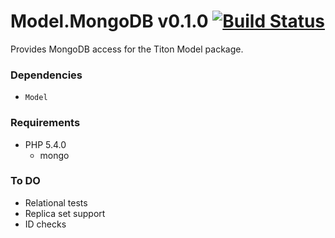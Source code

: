 # Model.MongoDB v0.1.0 [![Build Status](https://travis-ci.org/titon/Model.MongoDB.png)](https://travis-ci.org/titon/Model.MongoDB) #

Provides MongoDB access for the Titon Model package.

### Dependencies ###

* `Model`

### Requirements ###

* PHP 5.4.0
	* mongo

### To DO ###

* Relational tests
* Replica set support
* ID checks